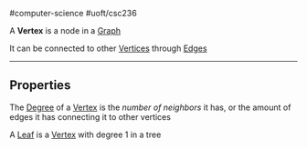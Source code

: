 #computer-science 
#uoft/csc236 

A **Vertex** is a node in a [Graph](Graph.md)

It can be connected to other [Vertices](.md) through [Edges](Edge.md)

---

## Properties

The [Degree](Degree.md) of a [Vertex](.md) is the *number of neighbors* it has, or the amount of edges it has connecting it to other vertices
 
 A [Leaf](Leaf.md) is a [Vertex](.md) with degree 1 in a tree
